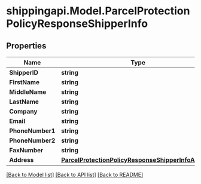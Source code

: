 
# shippingapi.Model.ParcelProtectionPolicyResponseShipperInfo

## Properties

Name | Type | Description | Notes
------------ | ------------- | ------------- | -------------
**ShipperID** | **string** |  | [optional] 
**FirstName** | **string** |  | [optional] 
**MiddleName** | **string** |  | [optional] 
**LastName** | **string** |  | [optional] 
**Company** | **string** |  | [optional] 
**Email** | **string** |  | [optional] 
**PhoneNumber1** | **string** |  | [optional] 
**PhoneNumber2** | **string** |  | [optional] 
**FaxNumber** | **string** |  | [optional] 
**Address** | [**ParcelProtectionPolicyResponseShipperInfoAddress**](ParcelProtectionPolicyResponseShipperInfoAddress.md) |  | [optional] 

[[Back to Model list]](../README.md#documentation-for-models)
[[Back to API list]](../README.md#documentation-for-api-endpoints)
[[Back to README]](../README.md)

